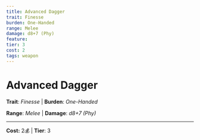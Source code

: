 ```yaml
---
title: Advanced Dagger
trait: Finesse
burden: One-Handed
range: Melee
damage: d8+7 (Phy)
feature: 
tier: 3
cost: 2
tags: weapon
---
```

# Advanced Dagger

**Trait**: _Finesse_ | **Burden**: _One-Handed_

**Range**: _Melee_ | **Damage**: _d8+7 (Phy)_

___
**Cost:** 2💰 | **Tier**: 3
